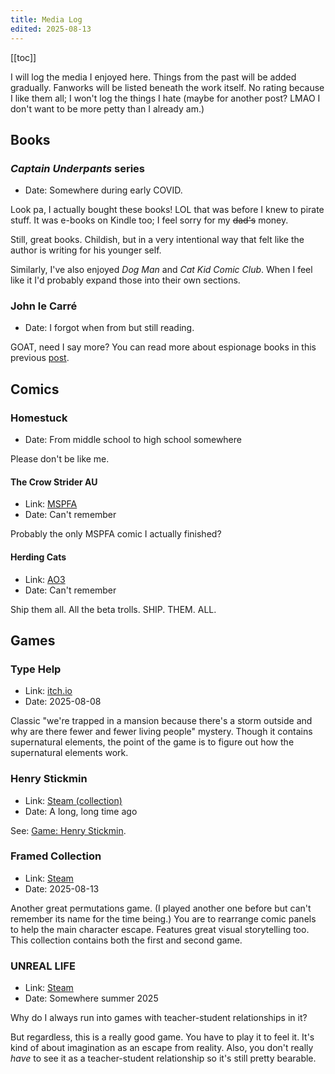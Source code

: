 ```yaml
---
title: Media Log
edited: 2025-08-13
---
```


[[toc]]

I will log the media I enjoyed here. Things from the past will be added gradually. Fanworks will be listed beneath the work itself. No rating because I like them all; I won't log the things I hate (maybe for another post? LMAO I don't want to be more petty than I already am.)

## Books

### *Captain Underpants* series

- Date: Somewhere during early COVID.

Look pa, I actually bought these books! LOL that was before I knew to pirate stuff. It was e-books on Kindle too; I feel sorry for my ~~dad's~~ money.

Still, great books. Childish, but in a very intentional way that felt like the author is writing for his younger self.

Similarly, I've also enjoyed *Dog Man* and *Cat Kid Comic Club*. When I feel like it I'd probably expand those into their own sections.

### John le Carré

- Date: I forgot when from but still reading.

GOAT, need I say more? You can read more about espionage books in this previous [post](/posts/see-reading-john-le-carr-paid-off/).

## Comics

### Homestuck

- Date: From middle school to high school somewhere

Please don't be like me.

#### The Crow Strider AU

- Link: [MSPFA](https://mspfa.com/?s=44153&p=1)
- Date: Can't remember

Probably the only MSPFA comic I actually finished?

#### Herding Cats

- Link: [AO3](https://archiveofourown.org/works/349720/chapters/568917)
- Date: Can't remember

Ship them all. All the beta trolls. SHIP. THEM. ALL.

## Games

### Type Help

- Link: [itch.io](https://william-rous.itch.io/type-help)
- Date: 2025-08-08

Classic "we're trapped in a mansion because there's a storm outside and why are there fewer and fewer living people" mystery. Though it contains supernatural elements, the point of the game is to figure out how the supernatural elements work.

### Henry Stickmin

- Link: [Steam (collection)](https://store.steampowered.com/app/1089980/The_Henry_Stickmin_Collection/)
- Date: A long, long time ago

See: [Game: Henry Stickmin](/posts/game-henry-stickmin/).

### Framed Collection

- Link: [Steam](https://store.steampowered.com/app/322450/FRAMED_Collection/)
- Date: 2025-08-13

Another great permutations game. (I played another one before but can't remember its name for the time being.) You are to rearrange comic panels to help the main character escape. Features great visual storytelling too. This collection contains both the first and second game.

### UNREAL LIFE

- Link: [Steam](https://store.steampowered.com/app/1335560/UNREAL_LIFE/)
- Date: Somewhere summer 2025

Why do I always run into games with teacher-student relationships in it?

But regardless, this is a really good game. You have to play it to feel it. It's kind of about imagination as an escape from reality. Also, you don't really *have* to see it as a teacher-student relationship so it's still pretty bearable.
